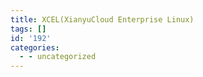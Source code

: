 ```yaml
---
title: XCEL(XianyuCloud Enterprise Linux)
tags: []
id: '192'
categories:
  - - uncategorized
---
```

